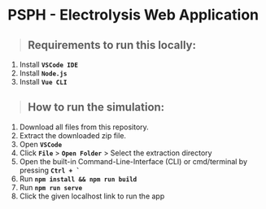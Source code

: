 # PSPH - Electrolysis Web Application

> ## Requirements to run this locally:
1. Install **```VSCode IDE```**
2. Install **```Node.js```**
3. Install **```Vue CLI```**

> ## How to run the simulation:

1. Download all files from this repository.
2. Extract the downloaded zip file.
3. Open **```VSCode```**
4. Click **```File```** > **```Open Folder```** > Select the extraction directory
5. Open the built-in Command-Line-Interface (CLI) or cmd/terminal by pressing **```Ctrl + ` ```** 
6. Run **```npm install && npm run build```**
7. Run **```npm run serve```**
8. Click the given localhost link to run the app


